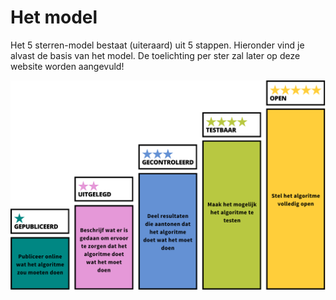 # Het model

Het 5 sterren-model bestaat (uiteraard) uit 5 stappen. Hieronder vind je alvast de basis van het model. De toelichting per ster zal later op deze website worden aangevuld!

![Het 5 sterren-model is gevisualiseerd als 5 oplopende tredes. De tredes zijn: gepubliceerd, uitgelegd, gecontroleerd, testbaar en open.](./img/model-kleur.svg "Het 5 sterren-model")

